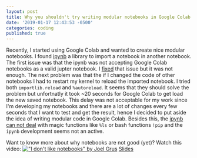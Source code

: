 ```yaml
---
layout: post
title: Why you shouldn't try writing modular notebooks in Google Colab
date: '2019-01-17 12:43:53 -0500'
categories: coding
published: true
---
```

Recently, I started using Google Colab and wanted to create nice modular notebooks. I found [ipynb](https://github.com/ipython/ipynb "ipynb") a library to import a notebook in another notebook. The first issue was that the ipynb was not accepting Google Colab notebooks as a valid jupter notebook. I [fixed](https://github.com/panaali/ipynb) that issue but it was not enough. The next problem was that the if I changed the code of other notebooks I had to restart my kernel to reload the imported notebook. I tried both `importlib.reload` and `%autoreload`. It seems that they should solve the problem but unfortnatly it took ~20 seconds for Google Colab to get load the new saved notebook. This delay was not acceptable for my work since I'm developing my notebooks and there are a lot of changes every few seconds that I want to test and get the result, hence I decided to put aside the idea of writing modular code in Google Colab. Besides this, the [ipynb](https://github.com/ipython/ipynb "ipynb")  [can not deal](https://github.com/ipython/ipynb/issues/6) with magic functions like `%ls` or bash functions `!pip` and the `ipynb` development seems not an active.

Want to know more about why notebooks are not good (yet)? Watch this video: [!["I don't like notebooks" by Joel Grus](http://i3.ytimg.com/vi/7jiPeIFXb6U/hqdefault.jpg)](https://www.youtube.com/watch?v=7jiPeIFXb6U)
[Slides](https://docs.google.com/presentation/d/1n2RlMdmv1p25Xy5thJUhkKGvjtV-dkAIsUXP-AL4ffI/edit)
